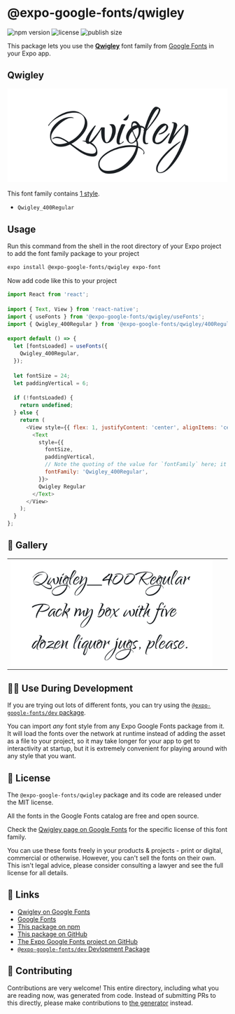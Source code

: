 # @expo-google-fonts/qwigley

![npm version](https://flat.badgen.net/npm/v/@expo-google-fonts/qwigley)
![license](https://flat.badgen.net/github/license/expo/google-fonts)
![publish size](https://flat.badgen.net/packagephobia/install/@expo-google-fonts/qwigley)

This package lets you use the [**Qwigley**](https://fonts.google.com/specimen/Qwigley) font family from [Google Fonts](https://fonts.google.com/) in your Expo app.

## Qwigley

![Qwigley](./font-family.png)

This font family contains [1 style](#-gallery).

- `Qwigley_400Regular`

## Usage

Run this command from the shell in the root directory of your Expo project to add the font family package to your project
```sh
expo install @expo-google-fonts/qwigley expo-font
```

Now add code like this to your project
```js
import React from 'react';

import { Text, View } from 'react-native';
import { useFonts } from '@expo-google-fonts/qwigley/useFonts';
import { Qwigley_400Regular } from '@expo-google-fonts/qwigley/400Regular';

export default () => {
  let [fontsLoaded] = useFonts({
    Qwigley_400Regular,
  });

  let fontSize = 24;
  let paddingVertical = 6;

  if (!fontsLoaded) {
    return undefined;
  } else {
    return (
      <View style={{ flex: 1, justifyContent: 'center', alignItems: 'center' }}>
        <Text
          style={{
            fontSize,
            paddingVertical,
            // Note the quoting of the value for `fontFamily` here; it expects a string!
            fontFamily: 'Qwigley_400Regular',
          }}>
          Qwigley Regular
        </Text>
      </View>
    );
  }
};

```

## 🔡 Gallery


||||
|-|-|-|
|![Qwigley_400Regular](.//400Regular/Qwigley_400Regular.ttf.png)||||


## 👩‍💻 Use During Development

If you are trying out lots of different fonts, you can try using the [`@expo-google-fonts/dev` package](https://github.com/expo/google-fonts/tree/master/font-packages/dev#readme).

You can import *any* font style from any Expo Google Fonts package from it. It will load the fonts
over the network at runtime instead of adding the asset as a file to your project, so it may take longer
for your app to get to interactivity at startup, but it is extremely convenient
for playing around with any style that you want.

## 📖 License

The `@expo-google-fonts/qwigley` package and its code are released under the MIT license.

All the fonts in the Google Fonts catalog are free and open source.

Check the [Qwigley page on Google Fonts](https://fonts.google.com/specimen/Qwigley) for the specific license of this font family.

You can use these fonts freely in your products & projects - print or digital, commercial or otherwise. However, you can't sell the fonts on their own. This isn't legal advice, please consider consulting a lawyer and see the full license for all details.

## 🔗 Links

- [Qwigley on Google Fonts](https://fonts.google.com/specimen/Qwigley)
- [Google Fonts](https://fonts.google.com/)
- [This package on npm](https://www.npmjs.com/package/@expo-google-fonts/qwigley)
- [This package on GitHub](https://github.com/expo/google-fonts/tree/master/font-packages/qwigley)
- [The Expo Google Fonts project on GitHub](https://github.com/expo/google-fonts)
- [`@expo-google-fonts/dev` Devlopment Package](https://github.com/expo/google-fonts/tree/master/font-packages/dev)

## 🤝 Contributing

Contributions are very welcome! This entire directory, including what you are reading now, was generated from code. Instead of submitting PRs to this directly, please make contributions to [the generator](https://github.com/expo/google-fonts/tree/master/packages/generator) instead.
